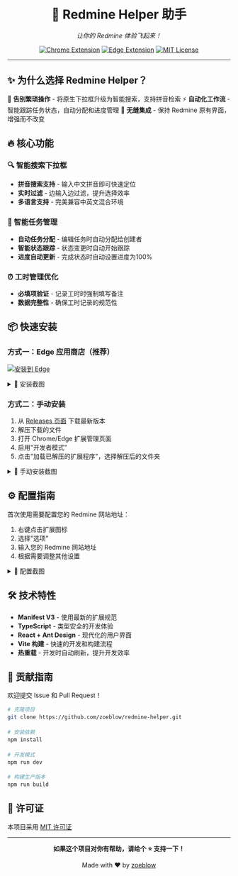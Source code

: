 <div align="center">

# 🚀 Redmine Helper 助手

*让你的 Redmine 体验飞起来！*

[![Chrome Extension](https://img.shields.io/badge/Chrome-Extension-blue?style=for-the-badge&logo=google-chrome)](https://github.com/zoeblow/redmine-helper)
[![Edge Extension](https://img.shields.io/badge/Edge-Extension-0078d4?style=for-the-badge&logo=microsoft-edge)](https://microsoftedge.microsoft.com/addons/detail/fbiogedcikiecboialbmplkhpcdckcam)
[![MIT License](https://img.shields.io/badge/License-MIT-green?style=for-the-badge)](LICENSE)

</div>

---

## ✨ 为什么选择 Redmine Helper？

🎯 **告别繁琐操作** - 将原生下拉框升级为智能搜索，支持拼音检索
⚡ **自动化工作流** - 智能跟踪任务状态，自动分配和进度管理
🎨 **无缝集成** - 保持 Redmine 原有界面，增强而不改变

## 🔥 核心功能

### 🔍 智能搜索下拉框
- **拼音搜索支持** - 输入中文拼音即可快速定位
- **实时过滤** - 边输入边过滤，提升选择效率
- **多语言支持** - 完美兼容中英文混合环境

### 🤖 智能任务管理
- **自动任务分配** - 编辑任务时自动分配给创建者
- **智能状态跟踪** - 状态变更时自动开始跟踪
- **进度自动更新** - 完成状态时自动设置进度为100%

### ⏰ 工时管理优化
- **必填项验证** - 记录工时时强制填写备注
- **数据完整性** - 确保工时记录的规范性

## 📦 快速安装

### 方式一：Edge 应用商店（推荐）
[![安装到 Edge](https://img.shields.io/badge/安装到-Microsoft%20Edge-0078d4?style=for-the-badge&logo=microsoft-edge)](https://microsoftedge.microsoft.com/addons/detail/fbiogedcikiecboialbmplkhpcdckcam)

<details>
<summary>📸 安装截图</summary>

![Edge 安装](./assets/edge.png)

</details>

### 方式二：手动安装
1. 从 [Releases 页面](https://github.com/zoeblow/redmine-helper/releases) 下载最新版本
2. 解压下载的文件
3. 打开 Chrome/Edge 扩展管理页面
4. 启用"开发者模式"
5. 点击"加载已解压的扩展程序"，选择解压后的文件夹

<details>
<summary>📸 手动安装截图</summary>

![Chrome 安装](./assets/chrome.png)

</details>

## ⚙️ 配置指南

首次使用需要配置您的 Redmine 网站地址：

1. 右键点击扩展图标
2. 选择"选项"
3. 输入您的 Redmine 网站地址
4. 根据需要调整其他设置

<details>
<summary>📸 配置截图</summary>

![配置选项](./assets/options.png)

</details>

## 🛠️ 技术特性

- **Manifest V3** - 使用最新的扩展规范
- **TypeScript** - 类型安全的开发体验
- **React + Ant Design** - 现代化的用户界面
- **Vite 构建** - 快速的开发和构建流程
- **热重载** - 开发时自动刷新，提升开发效率

## 🤝 贡献指南

欢迎提交 Issue 和 Pull Request！

```bash
# 克隆项目
git clone https://github.com/zoeblow/redmine-helper.git

# 安装依赖
npm install

# 开发模式
npm run dev

# 构建生产版本
npm run build
```

## 📝 许可证

本项目采用 [MIT 许可证](LICENSE)

---

<div align="center">

**如果这个项目对你有帮助，请给个 ⭐ 支持一下！**

Made with ❤️ by [zoeblow](https://github.com/zoeblow)

</div>
